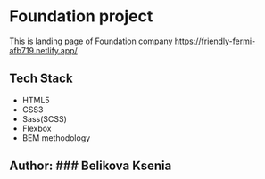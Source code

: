 # Foundation project

This is landing page of Foundation company
https://friendly-fermi-afb719.netlify.app/

## Tech Stack

- HTML5
- CSS3
- Sass(SCSS)
- Flexbox
- BEM methodology

## Author: ### Belikova Ksenia
